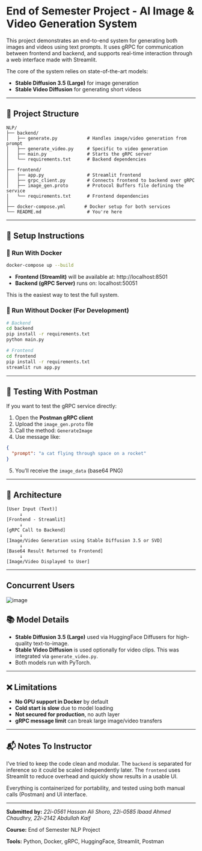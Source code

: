 # End of Semester Project - AI Image & Video Generation System

This project demonstrates an end-to-end system for generating both images and videos using text prompts. It uses gRPC for communication between frontend and backend, and supports real-time interaction through a web interface made with Streamlit.

The core of the system relies on state-of-the-art models:
- **Stable Diffusion 3.5 (Large)** for image generation
- **Stable Video Diffusion** for generating short videos

---

## 📁 Project Structure

```
NLP/
├── backend/
│   ├── generate.py           # Handles image/video generation from prompt
│   ├── generate_video.py     # Specific to video generation
│   ├── main.py               # Starts the gRPC server
│   └── requirements.txt      # Backend dependencies
│
├── frontend/
│   ├── app.py                # Streamlit frontend
│   ├── grpc_client.py        # Connects frontend to backend over gRPC
│   ├── image_gen.proto       # Protocol Buffers file defining the service
│   └── requirements.txt      # Frontend dependencies
│
├── docker-compose.yml       # Docker setup for both services
└── README.md                 # You're here
```

---

## 🔧 Setup Instructions

### 🐳 Run With Docker
```bash
docker-compose up --build
```
- **Frontend (Streamlit)** will be available at: http://localhost:8501
- **Backend (gRPC Server)** runs on: localhost:50051

This is the easiest way to test the full system.

### 🐍 Run Without Docker (For Development)
```bash
# Backend
cd backend
pip install -r requirements.txt
python main.py

# Frontend
cd frontend
pip install -r requirements.txt
streamlit run app.py
```

---

## 🧪 Testing With Postman

If you want to test the gRPC service directly:
1. Open the **Postman gRPC client**
2. Upload the `image_gen.proto` file
3. Call the method: `GenerateImage`
4. Use message like:
```json
{
  "prompt": "a cat flying through space on a rocket"
}
```
5. You’ll receive the `image_data` (base64 PNG)

---

## 🧠 Architecture

```
[User Input (Text)]
     ↓
[Frontend - Streamlit]
     ↓
[gRPC Call to Backend]
     ↓
[Image/Video Generation using Stable Diffusion 3.5 or SVD]
     ↓
[Base64 Result Returned to Frontend]
     ↓
[Image/Video Displayed to User]
```

---


## Concurrent Users


![image](https://github.com/user-attachments/assets/34e4501f-521c-42b2-8326-88b94a915981)




## 📚 Model Details

- **Stable Diffusion 3.5 (Large)** used via HuggingFace Diffusers for high-quality text-to-image.
- **Stable Video Diffusion** is used optionally for video clips. This was integrated via `generate_video.py`.
- Both models run with PyTorch.

---

## ❌ Limitations

- **No GPU support in Docker** by default
- **Cold start is slow** due to model loading
- **Not secured for production**, no auth layer
- **gRPC message limit** can break large image/video transfers

---

## 📬 Notes To Instructor

I’ve tried to keep the code clean and modular. The `backend` is separated for inference so it could be scaled independently later. The `frontend` uses Streamlit to reduce overhead and quickly show results in a usable UI.

Everything is containerized for portability, and tested using both manual calls (Postman) and UI interface.


---

**Submitted by:** _22i-0561 Hassan Ali Shoro, 22i-0585 Ibaad Ahmed Chaudhry, 22i-2142 Abdullah Kaif_

**Course:** End of Semester NLP Project

**Tools:** Python, Docker, gRPC, HuggingFace, Streamlit, Postman
